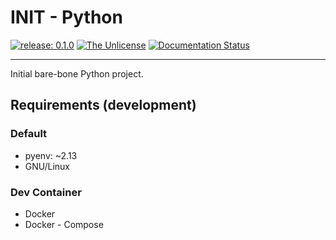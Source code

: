 # INIT - Python

[![release: 0.1.0](https://img.shields.io/badge/rel-0.1.0-blue.svg?style=flat-square)](https://github.com/artdotlis/INITpy)
[![The Unlicense](https://img.shields.io/badge/License-Unlicense-brightgreen.svg?style=flat-square)](https://choosealicense.com/licenses/unlicense/)
[![Documentation Status](https://img.shields.io/badge/docs-GitHub-blue.svg?style=flat-square)](https://artdotlis.github.io/INITpy/)

---

Initial bare-bone Python project.

## Requirements (development)

### Default

-   pyenv: ~2.13
-   GNU/Linux

### Dev Container

-   Docker
-   Docker - Compose
